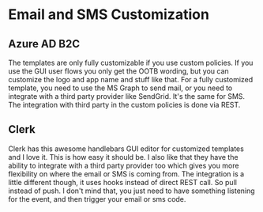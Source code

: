 # Email and SMS Customization

## Azure AD B2C

The templates are only fully customizable if you use custom policies. If you use the GUI user flows you only get the OOTB wording, but you can customize the logo and app name and stuff like that. For a fully customized template, you need to use the MS Graph to send mail, or you need to integrate with a third party provider like SendGrid. It's the same for SMS. The integration with third party in the custom policies is done via REST.

## Clerk

Clerk has this awesome handlebars GUI editor for customized templates and I love it. This is how easy it should be. I also like that they have the ability to integrate with a third party provider too which gives you more flexibility on where the email or SMS is coming from. The integration is a little different though, it uses hooks instead of direct REST call. So pull instead of push. I don't mind that, you just need to have something listening for the event, and then trigger your email or sms code.